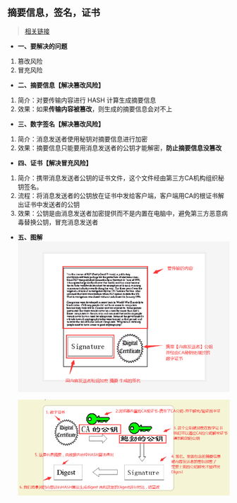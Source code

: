 ## **摘要信息，签名，证书** 
> [相关链接](http://www.ruanyifeng.com/blog/2011/08/what_is_a_digital_signature.html)

- **一、要解决的问题**
1. 篡改风险
2. 冒充风险

- **二、摘要信息【解决篡改风险】**
1. 简介：对要传输内容进行 HASH 计算生成摘要信息
2. 效果：如果**传输内容被篡改**，则生成的摘要信息会对不上

- **三、数字签名【解决篡改风险】**
1. 简介：消息发送者使用秘钥对摘要信息进行加密
2. 效果：摘要信息只能要用消息发送者的公钥才能解密，**防止摘要信息没篡改**

- **四、证书【解决冒充风险】**
1. 简介：携带消息发送者公钥的证书文件，这个文件经由第三方CA机构组织秘钥签名。
2. 流程：将消息发送者的公钥放在证书中发给客户端，客户端用CA的根证书解出证书中发送者的公钥
3. 效果：公钥是由消息发送者加密提供而不是内置在电脑中，避免第三方恶意病毒替换公钥，冒充消息发送者

- **五、图解**  
    ![cert.png](cert.png)  

    ![cert_process.png](cert_process.png)  